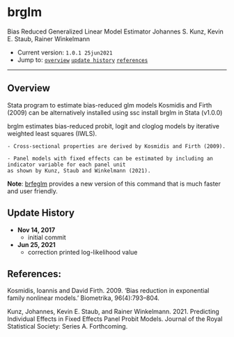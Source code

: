 # brglm
Bias Reduced Generalized Linear Model Estimator
Johannes S. Kunz, Kevin E. Staub, Rainer Winkelmann 

- Current version: `1.0.1 25jun2021`
- Jump to: [`overview`](#overview) [`update history`](#update-history) [`references`](#references)

-----------

## Overview 

Stata program to estimate bias-reduced glm models Kosmidis and Firth (2009) can be alternatively installed using ssc install brglm in Stata (v1.0.0)

brglm estimates bias-reduced probit, logit and cloglog models by iterative weighted least squares (IWLS).

    - Cross-sectional properties are derived by Kosmidis and Firth (2009).

    - Panel models with fixed effects can be estimated by including an indicator variable for each panel unit
    as shown by Kunz, Staub and Winkelmann (2021).
    
**Note**: [brfeglm](https://github.com/JohannesSKunz/brfeglm) provides a new version of this command that is much faster and user friendly.


## Update History
* **Nov 14, 2017**
  - initial commit
* **Jun 25, 2021**
  - correction printed log-likelihood value

## References: 

Kosmidis, Ioannis and David Firth. 2009. 
        ‘Bias reduction in exponential family nonlinear models.’  Biometrika, 96(4):793–804.

Kunz, Johannes, Kevin E. Staub, and Rainer Winkelmann. 2021. Predicting Individual Effects in Fixed Effects Panel Probit Models. Journal of the Royal Statistical Society: Series A. Forthcoming.
